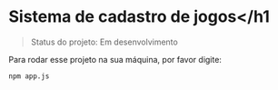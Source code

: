 # Sistema de cadastro de jogos</h1 

> Status do projeto: Em desenvolvimento

Para rodar esse projeto na sua máquina, por favor digite:

```
npm app.js
```


